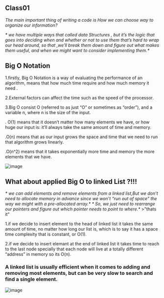 ## Class01
_*The main important thing of writing a code is How we can choose way to organize our information?*_ 

_* we have multiple ways that called data Structures , but it’s the logic that goes into deciding when and whether or not to use them that’s hard to wrap our head around, so that ,we’ll break them down and figure out what makes them useful, and when we might want to consider implementing them.*_


## Big O Notation 

1.firstly, Big O Notation is a way of evaluating the performance of an algorithm, means that how much time require and how much memory it need .

2.External factors can affect the time such as the speed of the processor.

3.Big O consist O (referred to as just “O” or sometimes as “order”), and a variable n, where n is the size of the input.

  . O(1) means that it doesn’t matter how many elements we have, or how huge our input is: it’ll always take the same amount of time and memory.

  .O(n) means that as our input grows the space and time that we need to run that algorithm grows linearly.

  .O(n^2) means that it takes exponentially more time and memory the more elements that we have.

![image](https://miro.medium.com/max/1400/1*FC0XX0-9Vx7yCS0dTS2Zrw.jpeg)

## What about applied Big O to linked List ?!!!

_* we can add elements and remove elements from a linked list,But we don’t need to allocate memory in advance since we won’t “run out of space” the way we might with a pre-allocated array.*_
_* So, we just need to rearrange our pointers and figure out which pointer needs to point to where.*_ >"thats it"

1.if we decide to insert element to the head of linked list it takes the same amount of time, no matter how long our list is, which is to say it has a space time complexity that is constant, or O(1).

2.if we decide to insert elemant at the end of linked list it takes time to reach to the last node specially that each node will live at a totally different “address” in memory so its O(n).

### A linked list is usually efficient when it comes to adding and removing most elements, but can be very slow to search and find a single element.
![image](https://miro.medium.com/max/720/1*cUehR5S18XSoVLaPNfNzlA.jpeg)



